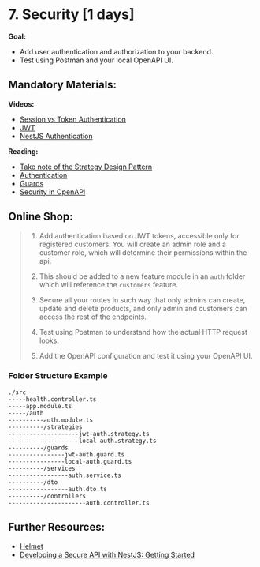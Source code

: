 # 7. Security [1 days]

**Goal:** 
- Add user authentication and authorization to your backend.
- Test using Postman and your local OpenAPI UI.

## Mandatory Materials:
**Videos:**
- [Session vs Token Authentication](https://youtu.be/UBUNrFtufWo)
- [JWT](https://youtu.be/P2CPd9ynFLg)
- [NestJS Authentication](https://youtu.be/twaUdKr06kA)

**Reading:**
- [Take note of the Strategy Design Pattern](https://refactoring.guru/design-patterns/strategy)
- [Authentication](https://docs.nestjs.com/security/authentication)
- [Guards](https://docs.nestjs.com/guards#guards)
- [Security in OpenAPI](https://docs.nestjs.com/openapi/security)

## Online Shop:

> 1. Add authentication based on JWT tokens, accessible only for registered customers. You will create an admin role and a customer role, which will determine their permissions within the api.
> 
> 2. This should be added to a new feature module in an `auth` folder which will reference the `customers` feature.
>
> 2. Secure all your routes in such way that only admins can create, update and delete products, and only admin and customers can access the rest of the endpoints.
>
> 3. Test using Postman to understand how the actual HTTP request looks.
>
> 4. Add the OpenAPI configuration and test it using your OpenAPI UI.

### Folder Structure Example

```
./src
-----health.controller.ts
-----app.module.ts
-----/auth
----------auth.module.ts
----------/strategies
--------------------jwt-auth.strategy.ts
--------------------local-auth.strategy.ts
----------/guards
----------------jwt-auth.guard.ts
----------------local-auth.guard.ts
----------/services
-----------------auth.service.ts
----------/dto
-----------------auth.dto.ts
----------/controllers
----------------------auth.controller.ts
```

## Further Resources:
- [Helmet](https://docs.nestjs.com/security/helmet)
- [Developing a Secure API with NestJS: Getting Started](https://auth0.com/blog/developing-a-secure-api-with-nestjs-getting-started/)
